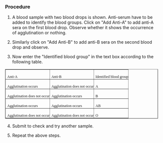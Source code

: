 ### Procedure
1.    A blood sample with two blood drops is shown. Anti-serum have to be added to identify the blood groups. Click on "Add Anti-A" to add anti-A sera on the first blood drop. Observe whether it shows the occurrence of agglutination or nothing.

2.    Similarly click on "Add Anti-B" to add anti-B sera on the second blood drop and observe.

3.    Now enter the "Identified blood group" in the text box according to the following table.
     
  <table class="MsoNormalTable" border="1" cellspacing="0" cellpadding="0">
    <tbody>
        <tr>
            <td style="padding:0in 0in 0in 3.75pt">
            <p class="MsoNormal" style="margin-bottom: 0.0001pt;"><span style="font-size:9.0pt;font-family:&quot;Verdana&quot;,&quot;sans-serif&quot;;
            mso-fareast-font-family:&quot;Times New Roman&quot;;mso-bidi-font-family:&quot;Times New Roman&quot;">Anti-A<o:p></o:p></span></p>
            </td>
            <td style="padding:0in 0in 0in 3.75pt">
            <p class="MsoNormal" style="margin-bottom: 0.0001pt;"><span style="font-size:9.0pt;font-family:&quot;Verdana&quot;,&quot;sans-serif&quot;;
            mso-fareast-font-family:&quot;Times New Roman&quot;;mso-bidi-font-family:&quot;Times New Roman&quot;">Anti-B<o:p></o:p></span></p>
            </td>
            <td style="padding:0in 0in 0in 3.75pt">
            <p class="MsoNormal" style="margin-bottom: 0.0001pt;"><span style="font-size:9.0pt;font-family:&quot;Verdana&quot;,&quot;sans-serif&quot;;
            mso-fareast-font-family:&quot;Times New Roman&quot;;mso-bidi-font-family:&quot;Times New Roman&quot;">Identified   blood group<o:p></o:p></span></p>
            </td>
        </tr>
        <tr>
            <td style="padding:0in 0in 0in 3.75pt">
            <p class="MsoNormal" style="margin-bottom: 0.0001pt;"><span style="font-size:9.0pt;font-family:&quot;Verdana&quot;,&quot;sans-serif&quot;;
            mso-fareast-font-family:&quot;Times New Roman&quot;;mso-bidi-font-family:&quot;Times New Roman&quot;">Agglutination   occurs<o:p></o:p></span></p>
            </td>
            <td style="padding:0in 0in 0in 3.75pt">
            <p class="MsoNormal" style="margin-bottom: 0.0001pt;"><span style="font-size:9.0pt;font-family:&quot;Verdana&quot;,&quot;sans-serif&quot;;
            mso-fareast-font-family:&quot;Times New Roman&quot;;mso-bidi-font-family:&quot;Times New Roman&quot;">Agglutination   does not occur<o:p></o:p></span></p>
            </td>
            <td style="padding:0in 0in 0in 3.75pt">
            <p class="MsoNormal" style="margin-bottom: 0.0001pt;"><span style="font-size:9.0pt;font-family:&quot;Verdana&quot;,&quot;sans-serif&quot;;
            mso-fareast-font-family:&quot;Times New Roman&quot;;mso-bidi-font-family:&quot;Times New Roman&quot;">A<o:p></o:p></span></p>
            </td>
        </tr>
        <tr>
            <td style="padding:0in 0in 0in 3.75pt">
            <p class="MsoNormal" style="margin-bottom: 0.0001pt;"><span style="font-size:9.0pt;font-family:&quot;Verdana&quot;,&quot;sans-serif&quot;;
            mso-fareast-font-family:&quot;Times New Roman&quot;;mso-bidi-font-family:&quot;Times New Roman&quot;">Agglutination   does not occur<o:p></o:p></span></p>
            </td>
            <td style="padding:0in 0in 0in 3.75pt">
            <p class="MsoNormal" style="margin-bottom: 0.0001pt;"><span style="font-size:9.0pt;font-family:&quot;Verdana&quot;,&quot;sans-serif&quot;;
            mso-fareast-font-family:&quot;Times New Roman&quot;;mso-bidi-font-family:&quot;Times New Roman&quot;">Agglutination   occurs<o:p></o:p></span></p>
            </td>
            <td style="padding:0in 0in 0in 3.75pt">
            <p class="MsoNormal" style="margin-bottom: 0.0001pt;"><span style="font-size:9.0pt;font-family:&quot;Verdana&quot;,&quot;sans-serif&quot;;
            mso-fareast-font-family:&quot;Times New Roman&quot;;mso-bidi-font-family:&quot;Times New Roman&quot;">B<o:p></o:p></span></p>
            </td>
        </tr>
        <tr>
            <td style="padding:0in 0in 0in 3.75pt">
            <p class="MsoNormal" style="margin-bottom: 0.0001pt;"><span style="font-size:9.0pt;font-family:&quot;Verdana&quot;,&quot;sans-serif&quot;;
            mso-fareast-font-family:&quot;Times New Roman&quot;;mso-bidi-font-family:&quot;Times New Roman&quot;">Agglutination   occurs<o:p></o:p></span></p>
            </td>
            <td style="padding:0in 0in 0in 3.75pt">
            <p class="MsoNormal" style="margin-bottom: 0.0001pt;"><span style="font-size:9.0pt;font-family:&quot;Verdana&quot;,&quot;sans-serif&quot;;
            mso-fareast-font-family:&quot;Times New Roman&quot;;mso-bidi-font-family:&quot;Times New Roman&quot;">Agglutination   occurs<o:p></o:p></span></p>
            </td>
            <td style="padding:0in 0in 0in 3.75pt">
            <p class="MsoNormal" style="margin-bottom: 0.0001pt;"><span style="font-size:9.0pt;font-family:&quot;Verdana&quot;,&quot;sans-serif&quot;;
            mso-fareast-font-family:&quot;Times New Roman&quot;;mso-bidi-font-family:&quot;Times New Roman&quot;">AB<o:p></o:p></span></p>
            </td>
        </tr>
        <tr>
            <td style="padding:0in 0in 0in 3.75pt">
            <p class="MsoNormal" style="margin-bottom: 0.0001pt;"><span style="font-size:9.0pt;font-family:&quot;Verdana&quot;,&quot;sans-serif&quot;;
            mso-fareast-font-family:&quot;Times New Roman&quot;;mso-bidi-font-family:&quot;Times New Roman&quot;">Agglutination   does not occur<o:p></o:p></span></p>
            </td>
            <td style="padding:0in 0in 0in 3.75pt">
            <p class="MsoNormal" style="margin-bottom: 0.0001pt;"><span style="font-size:9.0pt;font-family:&quot;Verdana&quot;,&quot;sans-serif&quot;;
            mso-fareast-font-family:&quot;Times New Roman&quot;;mso-bidi-font-family:&quot;Times New Roman&quot;">Agglutination   does not occur<o:p></o:p></span></p>
            </td>
            <td style="padding:0in 0in 0in 3.75pt">
            <p class="MsoNormal" style="margin-bottom: 0.0001pt;"><span style="font-size:9.0pt;font-family:&quot;Verdana&quot;,&quot;sans-serif&quot;;
            mso-fareast-font-family:&quot;Times New Roman&quot;;mso-bidi-font-family:&quot;Times New Roman&quot;">O<o:p></o:p></span></p>
            </td>
        </tr>
    </tbody>
</table>

4.    Submit to check and try another sample.

5.    Repeat the above steps.
